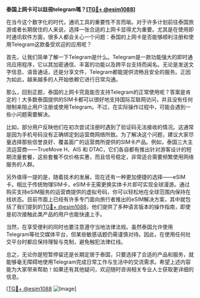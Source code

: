 **泰国上网卡可以註冊telegram嗎？[[TG💪+ @esim1088](https://t.me/s/esim1088)]**

在当今这个数字化的时代，通讯工具的重要性不言而喻。对于许多计划前往泰国旅游或者长期居住的人来说，选择一张合适的上网卡显得尤为重要。尤其是在使用即时通讯软件方面，很多人都会关心一个问题：泰国的上网卡是否能够顺利注册和使用Telegram这款备受欢迎的应用呢？

首先，让我们简单了解一下Telegram是什么。Telegram是一款功能强大的即时通讯应用程序，它以其加密通信、丰富的功能以及跨平台支持而闻名。无论是发送文字信息、语音通话，还是分享文件，Telegram都能提供流畅且安全的服务。正因为如此，越来越多的人开始依赖它进行日常沟通。

那么，回到正题，泰国的上网卡究竟能否支持Telegram的正常使用呢？答案是肯定的！大多数泰国提供的SIM卡都可以很好地支持国际互联网访问，并且没有任何限制来阻止用户注册或使用Telegram。不过，在实际操作过程中，可能会遇到一些小问题需要解决。

比如，部分用户反映他们在初次尝试注册时遇到了验证码无法接收的情况。这通常是因为手机号码没有正确绑定到运营商网络所致。为了解决这个问题，建议大家尽量选择那些信誉良好、覆盖面广的运营商所提供的SIM卡产品。例如，泰国三大主流运营商——TrueMove H、AIS 和 DTAC，它们各自都有推出针对游客设计的短期流量套餐，这些套餐不仅价格实惠，而且信号稳定，非常适合需要频繁使用网络服务的人群。

另外值得一提的是，随着技术的发展，现在还有一种更加便捷的选择——eSIM卡。相比于传统物理SIM卡，eSIM卡无需更换实体卡片即可实现全球漫游。通过购买支持eSIM服务的运营商提供的虚拟号码，你可以轻松地在全球范围内保持在线状态。目前市面上已经有许多专门面向旅行者推出的eSIM解决方案，其中就包括了我们提到的[TG💪+ @esim1088](https://t.me/s/esim1088)，他们提供了多种语言版本的操作指南，即使是初次接触此类产品的用户也能快速上手。

当然，在享受便利的同时也要注意遵守当地法律法规。虽然泰国允许使用Telegram等社交媒体平台，但某些敏感话题仍需谨慎对待。因此，在使用任何社交平台时都应保持理智与克制，避免触犯法律红线。

总之，无论你是短暂停留还是长期定居于泰国，只要选择了合适的产品和服务，就能够毫无障碍地使用Telegram完成日常工作与生活中的交流需求。希望上述内容能为大家带来帮助！如果还有其他疑问，欢迎随时咨询相关专业人士获取更详细的信息。

[[TG💪+ @esim1088](https://t.me/s/esim1088) ![Image](https://i.postimg.cc/4NQfJmqS/Snipaste-2025-05-13-00-14-12.png)]